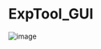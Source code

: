 # ExpTool_GUI
![image](https://github.com/VideoCardGuy/ExpTool_GUI/edit/master/ScreenShot/Show1.png)
